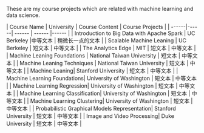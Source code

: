 These are my course projects which are related with machine learning and data science.

| Course Name | University | Course Content | Course Projects | 
| ------|------| ------ | ------ |------ |
| Introduction to Big Data with Apache Spark | UC Berkeley |中等文本 | 稍微长一点的文本 |
| Scalable Machine Leaning | UC Berkeley | 短文本 | 中等文本 |
| The Analytics Edge | MIT | 短文本 | 中等文本 |
| Machine Leaning Foundations | National Taiwan University | 短文本 | 中等文本 |
| Machine Leaning Techniques | National Taiwan University | 短文本 | 中等文本 |
| Machine Leaning| Stanford University | 短文本 | 中等文本 |
| Machine Learning Foundations| University of Washington | 短文本 | 中等文本 |
| Machine Learning Regression| University of Washington | 短文本 | 中等文本 |
| Machine Learning Classification| University of Washington | 短文本 | 中等文本 |
| Machine Learning Clustering| University of Washington | 短文本 | 中等文本 |
| Probabilistic Graphical Models Representation| Stanford University | 短文本 | 中等文本 |
| Image and Video Processing| Duke University | 短文本 | 中等文本 |
